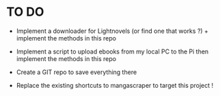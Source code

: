 # TO DO

- Implement a downloader for Lightnovels (or find one that works ?) + implement the methods in this repo
- Implement a script to upload ebooks from my local PC to the Pi then implement the methods in this repo

- Create a GIT repo to save everything there
- Replace the existing shortcuts to mangascraper to target this project !